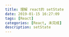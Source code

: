 ```yaml
---
title: 理解 react的 setState
date: 2019-01-15 16:27:09
tags: [React]
categories: [React, 未完成]
description: setState
---
```

